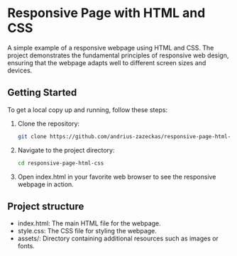 # Responsive Page with HTML and CSS

A simple example of a responsive webpage using HTML and CSS.
The project demonstrates the fundamental principles of responsive web design, ensuring that the webpage adapts well to different screen sizes and devices.

## Getting Started

To get a local copy up and running, follow these steps:

1. Clone the repository:
   ```sh
   git clone https://github.com/andrius-zazeckas/responsive-page-html-css.git
2. Navigate to the project directory:
   ```sh
   cd responsive-page-html-css
3. Open index.html in your favorite web browser to see the responsive webpage in action.

## Project structure

- index.html: The main HTML file for the webpage.
- style.css: The CSS file for styling the webpage.
- assets/: Directory containing additional resources such as images or fonts.

